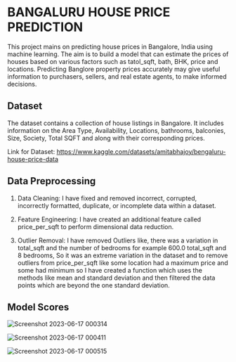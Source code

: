 # BANGALURU HOUSE PRICE PREDICTION 

This project mains on predicting house prices in Bangalore, India using machine learning. The aim is to build a model that can estimate the prices of houses based on various factors such as tatol_sqft, bath, BHK, price and locations.
Predicting Banglore property prices accurately may give useful information to purchasers, sellers, and real estate agents, to make informed decisions.

## Dataset 

The dataset contains a collection of house listings in Bangalore. It includes information on the Area Type, Availability, Locations, bathrooms, balconies, Size, Society, Total SQFT and along with their corresponding prices.

Link for Dataset: 
https://www.kaggle.com/datasets/amitabhajoy/bengaluru-house-price-data

## Data Preprocessing

1) Data Cleaning:  I have fixed and removed incorrect, corrupted, incorrectly formatted, duplicate, or incomplete data within a dataset. 

2) Feature Engineering: I have created an additional feature called price_per_sqft to perform dimensional data reduction.

3) Outlier Removal: I have removed Outliers like, there was a variation in total_sqft and the number of bedrooms for example 600.0 total_sqft and 8 bedrooms, So it was an extreme variation in the dataset and to remove outliers from price_per_sqft like some location had a maximum price and some had minimum so I have created a function which uses the methods like mean and standard deviation and then filtered the data points which are beyond the one standard deviation.


## Model Scores 
![Screenshot 2023-06-17 000314](https://github.com/JV456/Bangaluru-House-Price-Prediction/assets/99525324/044d3764-d986-4685-8d15-2e21ffbf1c73)

![Screenshot 2023-06-17 000411](https://github.com/JV456/Bangaluru-House-Price-Prediction/assets/99525324/c4307d42-49c7-4284-b200-e8019cf77de7)

![Screenshot 2023-06-17 000515](https://github.com/JV456/Bangaluru-House-Price-Prediction/assets/99525324/4ee97781-2969-43a2-868c-4aaec68da93b)




